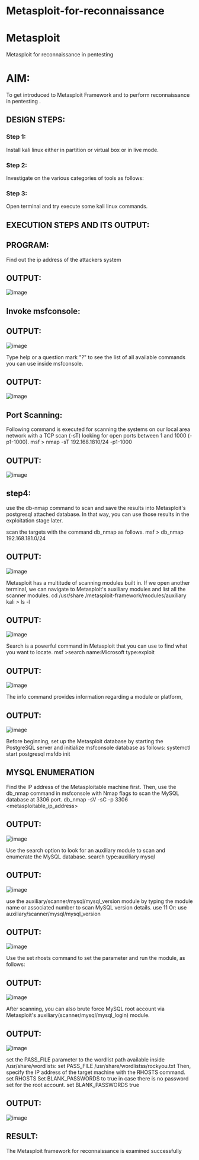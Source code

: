 # Metasploit-for-reconnaissance
# Metasploit
Metasploit for reconnaissance in pentesting

# AIM:

To get introduced to Metasploit Framework and to  perform reconnaissance  in pentesting .

## DESIGN STEPS:

### Step 1:

Install kali linux either in partition or virtual box or in live mode.

### Step 2:

Investigate on the various categories of tools as follows:

### Step 3:

Open terminal and try execute some kali linux commands.

## EXECUTION STEPS AND ITS OUTPUT:
## PROGRAM:

Find out the ip address of the attackers system

## OUTPUT:
![image](https://github.com/AmirthaRoopaS/Metasploit-for-reconnaissance/assets/143496311/e78836ff-3a02-4474-9d98-ff90b8c2f719)

## Invoke msfconsole:


## OUTPUT:

![image](https://github.com/AmirthaRoopaS/Metasploit-for-reconnaissance/assets/143496311/e466e06d-81ea-4478-ac63-68b697e13909)

Type help or a question mark "?" to see the list of all available commands you can use inside msfconsole.

## OUTPUT:
![image](https://github.com/AmirthaRoopaS/Metasploit-for-reconnaissance/assets/143496311/1fd66a50-f9d1-4ad8-b53a-a516e495cb0a)

## Port Scanning:
Following command is executed for scanning the systems on our local area network with a TCP scan (-sT) looking for open ports between 1 and 1000 (-p1-1000).
msf >  nmap -sT 192.168.1810/24 -p1-1000

## OUTPUT:
![image](https://github.com/AmirthaRoopaS/Metasploit-for-reconnaissance/assets/143496311/df7d774d-f7b1-471b-8d6b-eabf9b472517)

## step4:
use the db-nmap command to scan and save the results into Metasploit's postgresql attached database. In that way, you can use those results in the exploitation stage later.

scan the targets with the command db_nmap as follows.
msf > db_nmap 192.168.181.0/24

## OUTPUT:
![image](https://github.com/AmirthaRoopaS/Metasploit-for-reconnaissance/assets/143496311/64fb43ae-877d-4f4c-baf9-2cc5ff2456c3)

Metasploit has a multitude of scanning modules built in. If we open another terminal, we can navigate to Metasploit's auxiliary modules and list all the scanner modules.
cd /usr/share /metasploit-framework/modules/auxiliary
kali > ls -l

## OUTPUT:
![image](https://github.com/AmirthaRoopaS/Metasploit-for-reconnaissance/assets/143496311/065dd682-6b33-4cf4-b5a8-c1091569234a)

Search is a powerful command in Metasploit that you can use to find what you want to locate. 
msf >search name:Microsoft type:exploit

## OUTPUT:
![image](https://github.com/AmirthaRoopaS/Metasploit-for-reconnaissance/assets/143496311/e1739073-b837-494f-bebd-bd44ddf8b01a)

The info command provides information regarding a module or platform,

## OUTPUT:
![image](https://github.com/AmirthaRoopaS/Metasploit-for-reconnaissance/assets/143496311/3ac8e1fb-0fb5-4454-ae6c-8970bd9a0a53)

Before beginning, set up the Metasploit database by starting the PostgreSQL server and initialize msfconsole database as follows:
systemctl start postgresql
msfdb init
## MYSQL ENUMERATION
Find the IP address of the Metasploitable machine first. Then, use the db_nmap command in msfconsole with Nmap flags to scan the MySQL database at 3306 port.
db_nmap -sV -sC -p 3306 <metasploitable_ip_address>

## OUTPUT:
![image](https://github.com/AmirthaRoopaS/Metasploit-for-reconnaissance/assets/143496311/bd8b69cc-127b-4cdb-a901-0ec46bc2a537)

Use the search option to look for an auxiliary module to scan and enumerate the MySQL database.
search type:auxiliary mysql

## OUTPUT:
![image](https://github.com/AmirthaRoopaS/Metasploit-for-reconnaissance/assets/143496311/5849cbc8-5ed7-45fe-9e6a-4b67c7ddebc0)

use the auxiliary/scanner/mysql/mysql_version module by typing the module name or associated number to scan MySQL version details.
use 11
Or:
use auxiliary/scanner/mysql/mysql_version

## OUTPUT:
![image](https://github.com/AmirthaRoopaS/Metasploit-for-reconnaissance/assets/143496311/da227f4e-8bdc-4bbc-81e9-71dd6cc00a53)

Use the set rhosts command to set the parameter and run the module, as follows:

## OUTPUT:
![image](https://github.com/AmirthaRoopaS/Metasploit-for-reconnaissance/assets/143496311/28993d34-f443-474b-96b6-7f9af29d830b)


After scanning, you can also brute force MySQL root account via Metasploit's auxiliary(scanner/mysql/mysql_login) module.

## OUTPUT:
![image](https://github.com/AmirthaRoopaS/Metasploit-for-reconnaissance/assets/143496311/a2926f7f-bfd0-4af6-aae3-22e6e7be9866)

set the PASS_FILE parameter to the wordlist path available inside /usr/share/wordlists:
set PASS_FILE /usr/share/wordlistss/rockyou.txt
Then, specify the IP address of the target machine with the RHOSTS command.
set RHOSTS <metasploitable-ip-address>
Set BLANK_PASSWORDS to true in case there is no password set for the root account.
set BLANK_PASSWORDS true

## OUTPUT:
![image](https://github.com/AmirthaRoopaS/Metasploit-for-reconnaissance/assets/143496311/27925562-58ac-4784-8793-53ee611d02d7)

## RESULT:
The Metasploit framework for reconnaissance is  examined successfully
